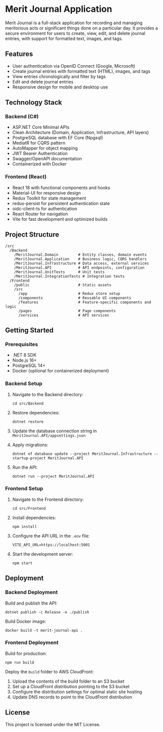# Merit Journal Application

Merit Journal is a full-stack application for recording and managing meritorious acts or significant things done on a particular day. It provides a secure environment for users to create, view, edit, and delete journal entries, with support for formatted text, images, and tags.

## Features

- User authentication via OpenID Connect (Google, Microsoft)
- Create journal entries with formatted text (HTML), images, and tags
- View entries chronologically and filter by tags
- Edit and delete journal entries
- Responsive design for mobile and desktop use

## Technology Stack

### Backend (C#)
- ASP.NET Core Minimal APIs
- Clean Architecture (Domain, Application, Infrastructure, API layers)
- PostgreSQL database with EF Core (Npgsql)
- MediatR for CQRS pattern
- AutoMapper for object mapping
- JWT Bearer Authentication
- Swagger/OpenAPI documentation
- Containerized with Docker

### Frontend (React)
- React 18 with functional components and hooks
- Material-UI for responsive design
- Redux Toolkit for state management
- redux-persist for persistent authentication state
- oidc-client-ts for authentication
- React Router for navigation
- Vite for fast development and optimized builds

## Project Structure

```
/src
  /Backend
    /MeritJournal.Domain         # Entity classes, domain events
    /MeritJournal.Application    # Business logic, CQRS handlers
    /MeritJournal.Infrastructure # Data access, external services
    /MeritJournal.API            # API endpoints, configuration
    /MeritJournal.UnitTests      # Unit tests
    /MeritJournal.IntegrationTests # Integration tests
  /Frontend
    /public                      # Static assets
    /src
      /app                       # Redux store setup
      /components                # Reusable UI components
      /features                  # Feature-specific components and logic
      /pages                     # Page components
      /services                  # API services
```

## Getting Started

### Prerequisites
- .NET 8 SDK
- Node.js 16+
- PostgreSQL 14+
- Docker (optional for containerized deployment)

### Backend Setup

1. Navigate to the Backend directory:
   ```
   cd src/Backend
   ```

2. Restore dependencies:
   ```
   dotnet restore
   ```

3. Update the database connection string in `MeritJournal.API/appsettings.json`

4. Apply migrations:
   ```
   dotnet ef database update --project MeritJournal.Infrastructure --startup-project MeritJournal.API
   ```

5. Run the API:
   ```
   dotnet run --project MeritJournal.API
   ```

### Frontend Setup

1. Navigate to the Frontend directory:
   ```
   cd src/Frontend
   ```

2. Install dependencies:
   ```
   npm install
   ```

3. Configure the API URL in the `.env` file:
   ```
   VITE_API_URL=https://localhost:5001
   ```

4. Start the development server:
   ```
   npm start
   ```

## Deployment

### Backend Deployment

Build and publish the API:
```
dotnet publish -c Release -o ./publish
```

Build Docker image:
```
docker build -t merit-journal-api .
```

### Frontend Deployment

Build for production:
```
npm run build
```

Deploy the `build` folder to AWS CloudFront:
1. Upload the contents of the build folder to an S3 bucket
2. Set up a CloudFront distribution pointing to the S3 bucket
3. Configure the distribution settings for optimal static site hosting
4. Update DNS records to point to the CloudFront distribution

## License

This project is licensed under the MIT License.
